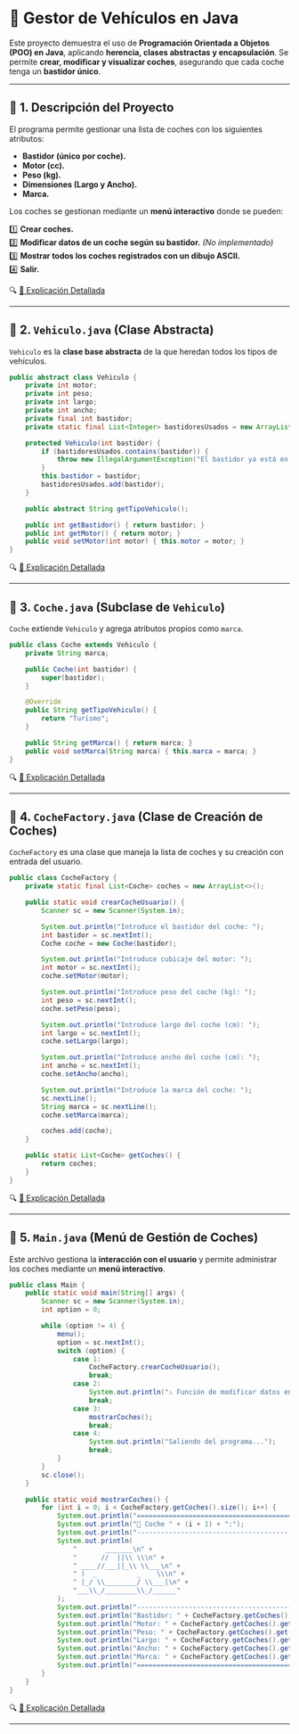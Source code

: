 # 🚗 **Gestor de Vehículos en Java**
Este proyecto demuestra el uso de **Programación Orientada a Objetos (POO) en Java**, aplicando **herencia, clases abstractas y encapsulación**. Se permite **crear, modificar y visualizar coches**, asegurando que cada coche tenga un **bastidor único**.

---

## 📌 **1. Descripción del Proyecto**
El programa permite gestionar una lista de coches con los siguientes atributos:
- **Bastidor (único por coche).**
- **Motor (cc).**
- **Peso (kg).**
- **Dimensiones (Largo y Ancho).**
- **Marca.**

Los coches se gestionan mediante un **menú interactivo** donde se pueden:

1️⃣ **Crear coches.**  
2️⃣ **Modificar datos de un coche según su bastidor.** *(No implementado)*  
3️⃣ **Mostrar todos los coches registrados con un dibujo ASCII.**  
4️⃣ **Salir.**  

🔍 [📂 Explicación Detallada](https://github.com/carmonalanzasalvaro/DisenoSoftware/blob/main/Introduccionjava/programa3_clases_objetos/Explicaciones/Descripcion_Proyecto/README.md)

---

## 🔹 **2. `Vehiculo.java` (Clase Abstracta)**
`Vehiculo` es la **clase base abstracta** de la que heredan todos los tipos de vehículos.

```java
public abstract class Vehiculo {
    private int motor;
    private int peso;
    private int largo;
    private int ancho;
    private final int bastidor;
    private static final List<Integer> bastidoresUsados = new ArrayList<>();

    protected Vehiculo(int bastidor) {
        if (bastidoresUsados.contains(bastidor)) {
            throw new IllegalArgumentException("El bastidor ya está en uso");
        }
        this.bastidor = bastidor;
        bastidoresUsados.add(bastidor);
    }

    public abstract String getTipoVehiculo();

    public int getBastidor() { return bastidor; }
    public int getMotor() { return motor; }
    public void setMotor(int motor) { this.motor = motor; }
}
```
🔍 [📂 Explicación Detallada](https://github.com/carmonalanzasalvaro/DisenoSoftware/blob/main/Introduccionjava/programa3_clases_objetos/Explicaciones/Vehiculo/README.md)

---

## 🔹 **3. `Coche.java` (Subclase de `Vehiculo`)**
`Coche` extiende `Vehiculo` y agrega atributos propios como `marca`.  

```java
public class Coche extends Vehiculo {
    private String marca;

    public Coche(int bastidor) {
        super(bastidor);
    }

    @Override
    public String getTipoVehiculo() {
        return "Turismo";
    }

    public String getMarca() { return marca; }
    public void setMarca(String marca) { this.marca = marca; }
}
```

🔍 [📂 Explicación Detallada](https://github.com/carmonalanzasalvaro/DisenoSoftware/blob/main/Introduccionjava/programa3_clases_objetos/Explicaciones/Coche/README.md)

---

## 🔹 **4. `CocheFactory.java` (Clase de Creación de Coches)**
`CocheFactory` es una clase que maneja la lista de coches y su creación con entrada del usuario.

```java
public class CocheFactory {
    private static final List<Coche> coches = new ArrayList<>();

    public static void crearCocheUsuario() {
        Scanner sc = new Scanner(System.in);

        System.out.println("Introduce el bastidor del coche: ");
        int bastidor = sc.nextInt();
        Coche coche = new Coche(bastidor);

        System.out.println("Introduce cubicaje del motor: ");
        int motor = sc.nextInt();
        coche.setMotor(motor);

        System.out.println("Introduce peso del coche (kg): ");
        int peso = sc.nextInt();
        coche.setPeso(peso);

        System.out.println("Introduce largo del coche (cm): ");
        int largo = sc.nextInt();
        coche.setLargo(largo);

        System.out.println("Introduce ancho del coche (cm): ");
        int ancho = sc.nextInt();
        coche.setAncho(ancho);

        System.out.println("Introduce la marca del coche: ");
        sc.nextLine();
        String marca = sc.nextLine();
        coche.setMarca(marca);

        coches.add(coche);
    }

    public static List<Coche> getCoches() {
        return coches;
    }
}
```

🔍 [📂 Explicación Detallada](https://github.com/carmonalanzasalvaro/DisenoSoftware/blob/main/Introduccionjava/programa3_clases_objetos/Explicaciones/CocheFactory/README.md)

---

## 🔹 **5. `Main.java` (Menú de Gestión de Coches)**
Este archivo gestiona la **interacción con el usuario** y permite administrar los coches mediante un **menú interactivo**.

```java
public class Main {
    public static void main(String[] args) {
        Scanner sc = new Scanner(System.in);
        int option = 0;

        while (option != 4) {
            menu();
            option = sc.nextInt();
            switch (option) {
                case 1:
                    CocheFactory.crearCocheUsuario();
                    break;
                case 2:
                    System.out.println("⚠️ Función de modificar datos en desarrollo...");
                    break;
                case 3:
                    mostrarCoches();
                    break;
                case 4:
                    System.out.println("Saliendo del programa...");
                    break;
            }
        }
        sc.close();
    }

    public static void mostrarCoches() {
        for (int i = 0; i < CocheFactory.getCoches().size(); i++) {
            System.out.println("=========================================");
            System.out.println("🚗 Coche " + (i + 1) + ":");
            System.out.println("-----------------------------------------");
            System.out.println(
                "       _______\n" +
                "      //  ||\\ \\\n" +
                " ____//___||_\\ \\___\n" +
                " )  _          _    \\\n" +
                " |_/ \\________/ \\___|\n" +
                "___\\_/________\\_/______"
            );
            System.out.println("-----------------------------------------");
            System.out.println("Bastidor: " + CocheFactory.getCoches().get(i).getBastidor());
            System.out.println("Motor: " + CocheFactory.getCoches().get(i).getMotor() + " cc");
            System.out.println("Peso: " + CocheFactory.getCoches().get(i).getPeso() + " kg");
            System.out.println("Largo: " + CocheFactory.getCoches().get(i).getLargo() + " cm");
            System.out.println("Ancho: " + CocheFactory.getCoches().get(i).getAncho() + " cm");
            System.out.println("Marca: " + CocheFactory.getCoches().get(i).getMarca());
            System.out.println("=========================================\n");
        }
    }
}
```

🔍 [📂 Explicación Detallada](https://github.com/carmonalanzasalvaro/DisenoSoftware/blob/main/Introduccionjava/programa3_clases_objetos/Explicaciones/Main/README.md)

---


